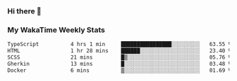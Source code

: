 ### Hi there 👋

<!--
**royschrauwen/royschrauwen** is a ✨ _special_ ✨ repository because its `README.md` (this file) appears on your GitHub profile.

Here are some ideas to get you started:

- 🔭 I’m currently working on ...
- 🌱 I’m currently learning ...
- 👯 I’m looking to collaborate on ...
- 🤔 I’m looking for help with ...
- 💬 Ask me about ...
- 📫 How to reach me: ...
- 😄 Pronouns: ...
- ⚡ Fun fact: ...
-->


### My WakaTime Weekly Stats
<!--START_SECTION:waka-->

```txt
TypeScript          4 hrs 1 min     ████████████████░░░░░░░░░   63.55 %
HTML                1 hr 28 mins    ██████░░░░░░░░░░░░░░░░░░░   23.40 %
SCSS                21 mins         █▒░░░░░░░░░░░░░░░░░░░░░░░   05.76 %
Gherkin             13 mins         █░░░░░░░░░░░░░░░░░░░░░░░░   03.48 %
Docker              6 mins          ▒░░░░░░░░░░░░░░░░░░░░░░░░   01.69 %
```

<!--END_SECTION:waka-->
